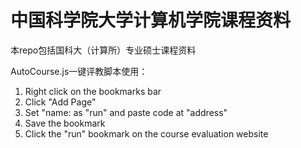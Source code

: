 # 中国科学院大学计算机学院课程资料
本repo包括国科大（计算所）专业硕士课程资料


AutoCourse.js一键评教脚本使用：
1. Right click on the bookmarks bar
2. Click "Add Page"
3. Set "name: as "run" and paste code at "address"
4. Save the bookmark
5. Click the "run" bookmark on the course evaluation website
